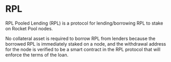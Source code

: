 # RPL
RPL Pooled Lending (RPL) is a protocol for lending/borrowing RPL to stake on
Rocket Pool nodes.

No collateral asset is required to borrow RPL from lenders because the borrowed
RPL is immediately staked on a node, and the withdrawal address for the node is
verified to be a smart contract in the RPL protocol that will enforce the terms
of the loan.
